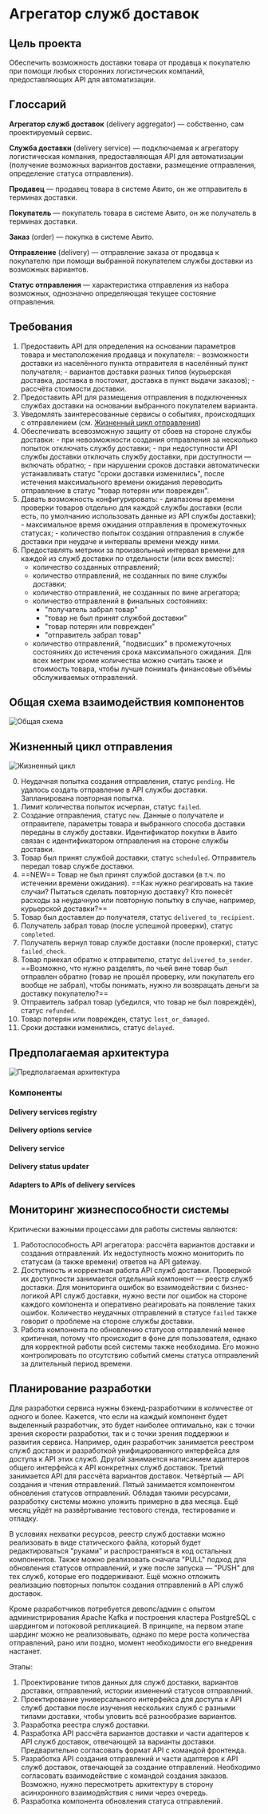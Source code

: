 # Агрегатор служб доставок

## Цель проекта

Обеспечить возможность доставки товара от продавца к покупателю при помощи
любых сторонних логистических компаний, предоставляющих API для автоматизации.

## Глоссарий
**Агрегатор служб доставок** (delivery aggregator) — собственно, сам проектируемый сервис.

**Служба доставки** (delivery service) — подключаемая к агрегатору логистическая компания, предоставляющая API для автоматизации (получение возможных вариантов доставки, размещение отправления, определение статуса отправления).

**Продавец** — продавец товара в системе Авито, он же отправитель в терминах доставки.

**Покупатель** — покупатель товара в системе Авито, он же получатель в терминах доставки.

**Заказ** (order) — покупка в системе Авито.

**Отправление** (delivery) — отправление заказа от продавца к покупателю при помощи выбранной покупателем службы доставки из возможных вариантов.

**Статус отправления** — характеристика отправления из набора возможных, однозначно определяющая текущее состояние отправления.

## Требования
  1. Предоставить API для определения на основании параметров товара и местаположения продавца и покупателя:
    - возможности доставки из населённого пункта отправителя в населённый пункт получателя;
    - вариантов доставки разных типов (курьерская доставка, доставка в постомат, доставка в пункт выдачи заказов);
    - рассчёта стоимости доставки.
  2. Предоставить API для размещения отправления в подключенных службах доставки на основании выбранного покупателем варианта.
  3. Уведомлять заинтересованные сервисы о событиях, происходящих с отправлением (см. [Жизненный цикл отправления](./readme.md#Жизненный+цикл+отправления))
  4. Обеспечивать всевозможную защиту от сбоев на стороне службы доставки:
    - при невозможности создания отправления за несколько попыток отключать службу доставки;
    - при недоступности API службы доставки отключать службу доставки, при доступности — включать обратно;
    - при нарушении сроков доставки автоматически устанавливать статус "сроки доставки изменились", после истечения максимального времени ожидания переводить отправление в статус "товар потерян или поврежден".
  5. Давать возможность конфигурировать:
    - диапазоны времени проверки товаров отдельно для каждой службы доставки (если есть, по умолчанию использовать данные из API службы доставки);
    - максимальное время ожидания отправления в промежуточных статусах;
    - количество попыток создания отправления в службе доставки при неудаче и интервалы времени между ними.
  6. Предоставлять метрики за произвольный интервал времени для каждой из служб доставки по отдельности (или всех вместе):
      - количество созданных отправлений;
      - количество отправлений, не созданных по вине службы доставки;
      - количество отправлений, не созданных по вине агрегатора;
      - количество отправлений в финальных состояниях:
        - "получатель забрал товар"
        - "товар не был принят службой доставки"
        - "товар потерян или поврежден"
        - "отправитель забрал товар"
      - количество отправлений, "подвисших" в промежуточных состояниях до истечения срока максимального ожидания.
      Для всех метрик кроме количества можно считать также и стоимость товара, чтобы лучше понимать финансовые объёмы обслуживаемых отправлений.

## Общая схема взаимодействия компонентов

![Общая схема](./img/common.png)

## Жизненный цикл отправления

![Жизненный цикл](./img/statuses.png)

0. Неудачная попытка создания отправления, статус `pending`. Не удалось создать отправление в API службы доставки. Запланирована повторная попытка.
00. Лимит количества попыток исчерпан, статус `failed`.
1. Cоздание отправления, статус `new`. Данные о получателе и отправителе, параметры товара и выбранного способа доставки переданы в службу доставки. Идентификатор покупки в Авито связан с идентификатором отправления на стороне службы доставки.
2. Товар был принят службой доставки, статус `scheduled`. Отправитель передал товар службе доставки.
3. ==NEW== Товар не был принят службой доставки (в т.ч. по истечении времени ожидания). ==Как нужно реагировать на такие случаи? Пытаться сделать повторную доставку? Кто понесёт расходы за неудачную или повторную попытку в случае, например, курьерской доставки?==
4. Товар был доставлен до получателя, статус `delivered_to_recipient`.
5. Получатель забрал товар (после успешной проверки), статус `completed`.
6. Получатель вернул товар службе доставки (после проверки), статус `failed_check`.
7. Товар приехал обратно к отправителю, статус `delivered_to_sender`. ==Возможно, что нужно разделять, по чьей вине товар был отправлен обратно (товар не прошёл проверку, или покупатель его вообще не забрал), чтобы понимать, нужно ли возвращать деньги за доставку покупателю?==
8. Отправитель забрал товар (убедился, что товар не был повреждён), статус `refunded`.
9. Товар потерян или поврежден, статус `lost_or_damaged`.
10. Cроки доставки изменились, статус `delayed`.

## Предполагаемая архитектура

![Предполагаемая архитектура](./img/architecture.png)

### Компоненты

#### Delivery services registry

#### Delivery options service

#### Delivery service

#### Delivery status updater

#### Adapters to APIs of delivery services

## Мониторинг жизнеспособности системы

Критически важными процессами для работы системы являются:
1. Работоспособность API агрегатора: рассчёта вариантов доставки и создания отправлений.
Их недоступность можно мониторить по статусам (а также времени) ответов на API gateway.
2. Доступность и корректная работа API служб доставки. Проверкой их доступности занимается отдельный компонент — реестр служб доставки. Для мониторинга ошибок во взаимодействии с бизнес-логикой API служб доставки, нужно вести лог ошибок на стороне каждого компонента и оперативно реагировать на появление таких ошибок. Количество неудачных отправлений в статусе `failed` также говорит о проблеме на стороне службы доставки.
3. Работа компонента по обновлению статусов отправлений менее критичная, потому что происходит в фоне для пользователя, однако для корректной работы всей системы также необходима. Его можно контролировать по отсутствию событий смены статуса отправлений за длительный период времени.

## Планирование разработки

Для разработки сервиса нужны бэкенд-разработчики в количестве от одного и более.
Кажется, что если на каждый компонент будет выделенный разработчик, это будет наиболее оптимально,
как с точки зрения скорости разработки, так и с точки зрения поддержки и развития сервиса.
Например, один разработчик занимается реестром служб доставок и разработкой унифицированного
интерфейса для доступа к API этих служб. Другой занимается написанием адаптеров общего интерфейса
к API конкретных служб доставок. Третий занимается API для рассчёта вариантов доставок. Четвёртый —
API создания и чтения отправлений. Пятый занимается компонентом обновления статусов отправлений.
Обладая такими ресурсами, разработку системы можно уложить примерно в два месяца. Ещё месяц уйдёт
на развёртывание тестового стенда, тестирование и отладку.

В условиях нехватки ресурсов, реестр служб доставки можно реализовать в виде статического файла,
который будет редактироваться "руками" и распространяться в код остальных компонентов. Также можно
реализовать сначала "PULL" подход для обновления статусов отправлений, и уже после запуска — "PUSH"
для тех служб, которые его поддерживают. Ещё можно отложить реализацию повторных попыток создания
отправлений в API служб доставок.

Кроме разработчиков потребуется девопс/админ с опытом администрирования Apache Kafka и построения
кластера PostgreSQL с шардингом и потоковой репликацией. В принципе, на первом этапе шардинг можно
не реализовывать, однако по мере роста количества отправлений, рано или поздно, момент
необходимости его внедрения настанет.

Этапы:
1. Проектирование типов данных для служб доставки, вариантов доставки, отправлений, истории изменений статусов отправлений.
2. Проектирование универсального интерфейса для доступа к API служб доставки после изучения нескольких служб с разными типами доставки, чтобы уловить всё разнообразие вариантов.
3. Разработка реестра служб доставки.
4. Разработка API рассчёта вариантов доставки и части адаптеров к API служб доставок, отвечающей за варианты доставки. Предварительно согласовать формат API с командой фронтенда.
5. Разработка API создания отправлений и части адаптеров к API служб доставок, отвечающей за создание отправлений. Необходимо согласовать взаимодействие с командой создания заказов. Возможно, нужно пересмотреть архитектуру в сторону асинхронного взаимодействия с ними через очередь.
6. Разработка компонента обновления статуса отправлений.
